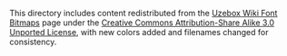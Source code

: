 This directory includes content redistributed from the [Uzebox Wiki Font Bitmaps](http://uzebox.org/wiki/index.php?title=Font_Bitmaps#8x8) page under the 
[Creative Commons Attribution-Share Alike 3.0 Unported License](http://creativecommons.org/licenses/by-sa/3.0/), with new colors added
and filenames changed for consistency.
